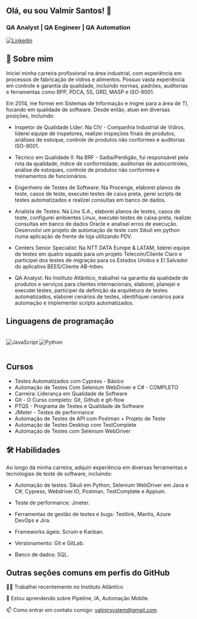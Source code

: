 ## Olá, eu sou Valmir Santos! 👋
### QA Analyst | QA Engineer | QA Automation
[![Linkedin](https://img.shields.io/badge/LinkedIn-0077B5?style=for-the-badge&logo=linkedin&logoColor=white)](https://www.linkedin.com/in/valmir-santos-94896132/)
## 🚀 Sobre mim
Iniciei minha carreira profissional na área industrial, com experiência em processos de fabricação de vidros e alimentos. Possuo vasta experiência em controle e garantia da qualidade, incluindo normas, padrões, auditorias e ferramentas como BPP, PDCA, 5S, GRD, MASP e ISO-9001.

Em 2014, me formei em Sistemas de Informação e migrei para a área de TI, focando em qualidade de software. Desde então, atuei em diversas posições, incluindo:

- Inspetor de Qualidade Líder: Na CIV - Companhia Industrial de Vidros, liderei equipe de inspetores, realizei inspeções finais de produtos, análises de estoque, controle de produtos não conformes e auditorias ISO-9001.

- Técnico em Qualidade II: Na BRF - Sadia/Perdigão, fui responsável pela rota da qualidade, índice de conformidade, auditorias de autocontroles, análise de estoques, controle de produtos não conformes e treinamentos de funcionários.

- Engenheiro de Testes de Software: Na Procenge, elaborei planos de teste, casos de teste, executei testes de caixa preta, gerei scripts de testes automatizados e realizei consultas em banco de dados.

- Analista de Testes: Na Linx S.A., elaborei planos de testes, casos de teste, configurei ambientes Linux, executei testes de caixa preta, realizei consultas em banco de dados Oracle e analisei erros de execução. Desenvolvi um projeto de automação de teste com Sikuli em python numa aplicação de frente de loja utilizando PDV.

- Centers Senior Specialist: Na NTT DATA Europe & LATAM, liderei equipe de testes em quatro squads para um projeto Telecom/Cliente Claro e participei dos testes de migração para os Estados Unidos e El Salvador do aplicativo BEES/Cliente AB-Inbev.

- QA Analyst: No Instituto Atlântico, trabalhei na garantia da qualidade de produtos e serviços para clientes internacionais, elaborei, planejei e executei testes, participei da definição da arquitetura de testes automatizados, elaborei cenários de testes, identifiquei cenários para automação e implementei scripts automatizados.

## Linguagens de programação
<div style="display: inline_block"></br>
    <img align="center" alt="JavaScript" src="https://img.shields.io/badge/JavaScript-F7DF1E?style=for-the-badge&logo=javascript&logoColor=black">
    <img align="center" alt="Python" src="https://img.shields.io/badge/Python-14354C?style=for-the-badge&logo=python&logoColor=white">
</div></br>

## Cursos
- Testes Automatizados com Cypress - Básico
- Automação de Testes Com Selenium WebDriver e C# - COMPLETO
- Carreira: Liderança em Qualidade de Software
- Git - O Curso completo: Git, Github e git-flow
- PTQS - Programa de Testes e Qualidade de Software
- JMeter - Testes de performance
- Automação de Testes de API com Postman + Projeto de Teste
- Automação de Testes Desktop com TestComplete
- Automação de Testes com Selenium WebDriver

## 🛠 Habilidades
Ao longo da minha carreira, adquiri experiência em diversas ferramentas e tecnologias de teste de software, incluindo:
- Automação de testes: Sikuli em Python, Selenium WebDriver em Java e C#, Cypress, Webdriver.IO, Postman, TestComplete e Appium.

- Teste de performance: Jmeter.

- Ferramentas de gestão de testes e bugs: Testlink, Mantis, Azure DevOps e Jira.

- Frameworks ágeis: Scrum e Kanban.

- Versionamento: Git e GitLab.

- Banco de dados: SQL.

## Outras seções comuns em perfis do GitHub
👩‍💻 Trabalhei recentemente no Instituto Atlântico

🧠 Estou aprendendo sobre Pipeline, IA, Automação Mobile.

📫 Como entrar em contato comigo: valmirsystem@gmail.com
